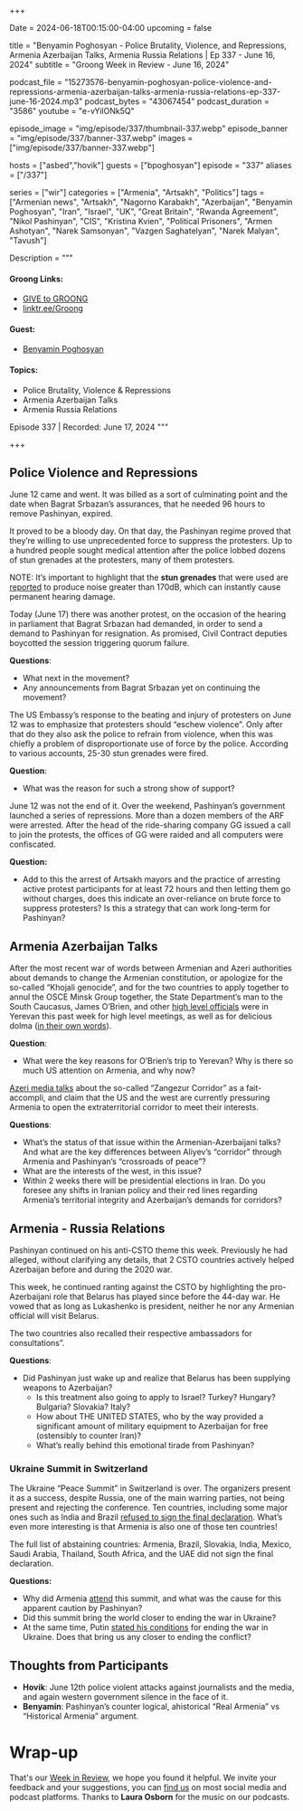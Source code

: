 +++

Date = 2024-06-18T00:15:00-04:00
upcoming = false

title = "Benyamin Poghosyan - Police Brutality, Violence, and Repressions, Armenia Azerbaijan Talks, Armenia Russia Relations | Ep 337 - June 16, 2024"
subtitle = "Groong Week in Review - June 16, 2024"

podcast_file = "15273576-benyamin-poghosyan-police-violence-and-repressions-armenia-azerbaijan-talks-armenia-russia-relations-ep-337-june-16-2024.mp3"
podcast_bytes = "43067454"
podcast_duration = "3586"
youtube = "e-vYilONk5Q"

episode_image = "img/episode/337/thumbnail-337.webp"
episode_banner = "img/episode/337/banner-337.webp"
images = ["img/episode/337/banner-337.webp"]

hosts = ["asbed","hovik"]
guests = ["bpoghosyan"]
episode = "337"
aliases = ["/337"]

series = ["wir"]
categories = ["Armenia", "Artsakh", "Politics"]
tags = ["Armenian news", "Artsakh", "Nagorno Karabakh", "Azerbaijan", "Benyamin Poghosyan", "Iran", "Israel", "UK", "Great Britain", "Rwanda Agreement", "Nikol Pashinyan", "CIS", "Kristina Kvien", "Political Prisoners", "Armen Ashotyan", "Narek Samsonyan", "Vazgen Saghatelyan", "Narek Malyan", "Tavush"]

Description = """

#### Groong Links:
* [GIVE to GROONG](https://podcasts.groong.org/donate)
* [linktr.ee/Groong](https://linktr.ee/groong)

#### Guest:
* [Benyamin Poghosyan](/guest/bpoghosyan)

#### Topics:
* Police Brutality, Violence & Repressions
* Armenia Azerbaijan Talks
* Armenia Russia Relations

Episode 337 | Recorded: June 17, 2024
"""

+++

## Police Violence and Repressions

June 12 came and went. It was billed as a sort of culminating point and the date when Bagrat Srbazan’s assurances, that he needed 96 hours to remove Pashinyan, expired.

It proved to be a bloody day. On that day, the Pashinyan regime proved that they’re willing to use unprecedented force to suppress the protesters. Up to a hundred people sought medical attention after the police lobbed dozens of stun grenades at the protesters, many of them protesters.


NOTE: It’s important to highlight that the __stun grenades__ that were used are [reported](https://cat-uxo.com/explosive-hazards/grenades/zarya-hand-grenade) to produce noise greater than 170dB, which can instantly cause permanent hearing damage.

Today (June 17) there was another protest, on the occasion of the hearing in parliament that Bagrat Srbazan had demanded, in order to send a demand to Pashinyan for resignation. As promised, Civil Contract deputies boycotted the session triggering quorum failure.

**Questions**:
* What next in the movement?
* Any announcements from Bagrat Srbazan yet on continuing the movement?

The US Embassy’s response to the beating and injury of protesters on June 12 was to emphasize that protesters should “eschew violence”. Only after that do they also ask the police to refrain from violence, when this was chiefly a problem of disproportionate use of force by the police. According to various accounts, 25-30 stun grenades were fired.

**Question**:
* What was the reason for such a strong show of support?

June 12 was not the end of it. Over the weekend, Pashinyan’s government launched a series of repressions. More than a dozen members of the ARF were arrested. After the head of the ride-sharing company GG issued a call to join the protests, the offices of GG were raided and all computers were confiscated. 

**Question:**
* Add to this the arrest of Artsakh mayors and the practice of arresting active protest participants for at least 72 hours and then letting them go without charges, does this indicate an over-reliance on brute force to suppress protesters? Is this a strategy that can work long-term for Pashinyan?


## Armenia Azerbaijan Talks

After the most recent war of words between Armenian and Azeri authorities about demands to change the Armenian constitution, or apologize for the so-called “Khojali genocide”, and for the two countries to apply together to annul the OSCE Minsk Group together, the State Department’s man to the South Caucasus, James O’Brien, and other [high level officials](https://armenpress.am/en/article/1193826) were in Yerevan this past week for high level meetings, as well as for delicious dolma ([in their own words](https://x.com/DepSecStateMR/status/1802614519652651249)).

**Question**:
* What were the key reasons for O’Brien’s trip to Yerevan? Why is there so much US attention on Armenia, and why now?

[Azeri media talks](https://www.eurasiareview.com/16062024-azerbaijan-sets-terms-for-usa-eu-and-armenia-in-south-caucasus-geopolitics-oped/) about the so-called “Zangezur Corridor” as a fait-accompli, and claim that the US and the west are currently pressuring Armenia to open the extraterritorial corridor to meet their interests.

**Questions**:
* What’s the status of that issue within the Armenian-Azerbaijani talks? And what are the key differences between Aliyev’s “corridor” through Armenia and Pashinyan’s “crossroads of peace”?
* What are the interests of the west, in this issue?
* Within 2 weeks there will be presidential elections in Iran. Do you foresee any shifts in Iranian policy and their red lines regarding Armenia’s territorial integrity and Azerbaijan’s demands for corridors?


## Armenia - Russia Relations

Pashinyan continued on his anti-CSTO theme this week. Previously he had alleged, without clarifying any details, that 2 CSTO countries actively helped Azerbaijan before and during the 2020 war.

This week, he continued ranting against the CSTO by highlighting the pro-Azerbaijani role that Belarus has played since before the 44-day war. He vowed that as long as Lukashenko is president, neither he nor any Armenian official will visit Belarus. 

The two countries also recalled their respective ambassadors for consultations”.

**Questions**:
* Did Pashinyan just wake up and realize that Belarus has been supplying weapons to Azerbaijan?
    * Is this treatment also going to apply to Israel? Turkey? Hungary? Bulgaria? Slovakia? Italy? 
    * How about THE UNITED STATES, who by the way provided a significant amount of military equipment to Azerbaijan for free (ostensibly to counter Iran)?
    * What’s really behind this emotional tirade from Pashinyan?


### Ukraine Summit in Switzerland

The Ukraine “Peace Summit” in Switzerland is over. The organizers present it as a success, despite Russia, one of the main warring parties, not being present and rejecting the conference. Ten countries, including some major ones such as India and Brazil [refused to sign the final declaration](https://www.theguardian.com/world/live/2024/jun/16/russia-ukraine-war-peace-summit-enters-second-day-as-west-looks-to-put-pressure-on-russia). What’s even more interesting is that Armenia is also one of those ten countries!


The full list of abstaining countries: Armenia, Brazil, Slovakia, India, Mexico, Saudi Arabia, Thailand, South Africa, and the UAE did not sign the final declaration.

**Questions:**
* Why did Armenia [attend](https://www.azatutyun.am/a/32993202.html) this summit, and what was the cause for this apparent caution by Pashinyan?
* Did this summit bring the world closer to ending the war in Ukraine?
* At the same time, Putin [stated his conditions](https://www.rt.com/russia/599276-putin-names-conditions-peace-talks/) for ending the war in Ukraine. Does that bring us any closer to ending the conflict?


## Thoughts from Participants

* **Hovik**: June 12th police violent attacks against journalists and the media, and again western government silence in the face of it.
* **Benyamin**: Pashinyan’s counter logical, ahistorical “Real Armenia” vs “Historical Armenia” argument.

# Wrap-up

That's our [Week in Review](https://podcasts.groong.org/), we hope you found it helpful. We invite your feedback and your suggestions, you can [find us](https://linktr.ee/groong) on most social media and podcast platforms.
Thanks to __Laura Osborn__ for the music on our podcasts.
